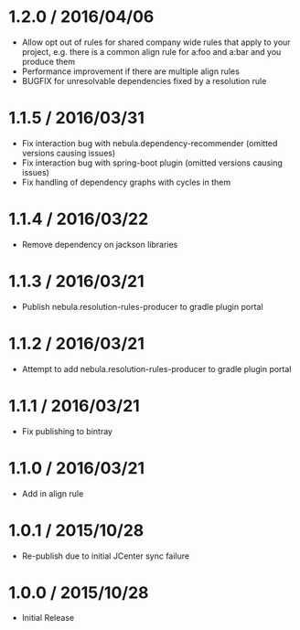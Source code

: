 1.2.0 / 2016/04/06
==================
- Allow opt out of rules for shared company wide rules that apply to your project, e.g. there is a common align rule for a:foo and a:bar and you produce them
- Performance improvement if there are multiple align rules
- BUGFIX for unresolvable dependencies fixed by a resolution rule

1.1.5 / 2016/03/31
==================
- Fix interaction bug with nebula.dependency-recommender (omitted versions causing issues)
- Fix interaction bug with spring-boot plugin (omitted versions causing issues)
- Fix handling of dependency graphs with cycles in them

1.1.4 / 2016/03/22
==================
- Remove dependency on jackson libraries

1.1.3 / 2016/03/21
==================
- Publish nebula.resolution-rules-producer to gradle plugin portal

1.1.2 / 2016/03/21
==================
- Attempt to add nebula.resolution-rules-producer to gradle plugin portal

1.1.1 / 2016/03/21
==================
- Fix publishing to bintray

1.1.0 / 2016/03/21
==================
- Add in align rule

1.0.1 / 2015/10/28
==================
- Re-publish due to initial JCenter sync failure

1.0.0 / 2015/10/28
==================
- Initial Release
